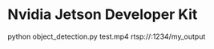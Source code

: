# Nvidia Jetson Developer Kit

python object_detection.py test.mp4 rtsp://<IP address>:1234/my_output
